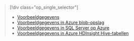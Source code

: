 > [!div class="op_single_selector"]
> * [Voorbeeldgegevens](../articles/machine-learning/team-data-science-process/sample-data.md)
> * [Voorbeeldgegevens in Azure blob-opslag](../articles/machine-learning/team-data-science-process/sample-data-blob.md)
> * [Voorbeeldgegevens in SQL Server op Azure](../articles/machine-learning/team-data-science-process/sample-data-sql-server.md)
> * [Voorbeeldgegevens in Azure HDInsight Hive-tabellen](../articles/machine-learning/team-data-science-process/sample-data-hive.md)
> 
> 

